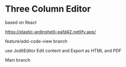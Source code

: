 # Three Column Editor

based on React

https://elastic-ardinghelli-eafd42.netlify.app/

feature/add-code-view branch

use JoditEditor
Edit content and Export as HTML and PDF

Main branch

